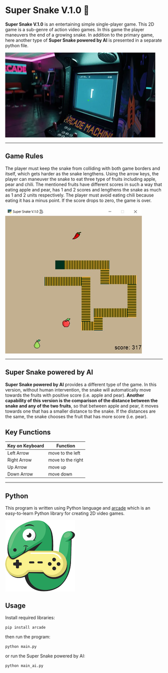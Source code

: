 # Super Snake V.1.0 🐍

**Super Snake V.1.0** is an entertaining simple single-player game. This 2D game is a sub-genre of action video games. In this game the player maneuvers the end of a growing snake. In addition to the primary game, here another type of **Super Snake powered by AI** is presented in a separate python file.

![Image](pics/machine.webp)

---
## Game Rules
The player must keep the snake from colliding with both game borders and itself, which gets harder as the snake lengthens. Using the arrow keys, the player can maneuver the snake to eat three type of fruits including apple, pear and chili. The mentioned fruits have different scores in such a way that eating apple and pear, has 1 and 2 scores and lengthens the snake as much as 1 and 2 units respectively. The player must avoid eating chili because eating it has a minus point. If the score drops to zero, the game is over.

![Image](pics/Screenshot.jpg)

---
## Super Snake powered by AI
**Super Snake powered by AI** provides a different type of the game. In this version, without human intervention, the snake will automatically move towards the fruits with positive score (i.e. apple and pear). **Another capability of this version is the comparison of the distance between the snake and any of the two fruits**, so that between apple and pear, it moves towards one that has a smaller distance to the snake. If the distances are the same, the snake chooses the fruit that has more score (i.e. pear).

## Key Functions
|Key on Keyboard|Function|
|-|-------------------------|
|Left Arrow|move to the left|
|Right Arrow|move to the right|
|Up Arrow|move up|
|Down Arrow|move down|

---
## Python
This program is written using Python language and [arcade](https://api.arcade.academy/en/latest/) which is an easy-to-learn Python library for creating 2D video games.

![Image](pics/download.png)



## Usage
Install required libraries:
```
pip install arcade
```
then run the program:
```
python main.py
```
or run the Super Snake powered by AI:
```
python main_ai.py
